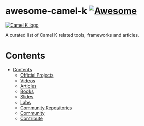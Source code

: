 # awesome-camel-k [![Awesome](https://awesome.re/badge.svg)](https://awesome.re)

<a href="https://camel.apache.org">
    <img src="https://peter.palaga.org/presentations/190322-camel-k-vd-bucharest/images/camel-k.svg"
         alt="Camel K logo" title="Camel K" />
</a></br>

A curated list of Camel K related tools, frameworks and articles.

# Contents

- [Contents](#contents)
    - [Official Projects](#official-projects)
    - [Videos](#videos)
    - [Articles](#articles)
    - [Books](#books)
    - [Slides](#slides)
    - [Labs](#labs)
    - [Community Repositories](#community-repositories)
    - [Community](#community)
    - [Contribute](#contribute)
